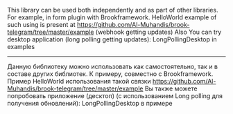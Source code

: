 This library can be used both independently and as part of other libraries. For example, in form plugin with Brookframework. HelloWorld example of such using is present at https://github.com/Al-Muhandis/brook-telegram/tree/master/example (webhook getting updates)
Also You can try desktop application (long polling getting updates): LongPollingDesktop in examples
--- --- ---
Данную библиотеку можно использовать как самостоятельно, так и в составе других библиотек. К примеру, совместно с Brookframework. Пример HelloWorld использования такой связки https://github.com/Al-Muhandis/brook-telegram/tree/master/example
Вы также можете попробовать приложение (десктоп) (с использованием Long polling для получения обновлений): LongPollingDesktop в примере
